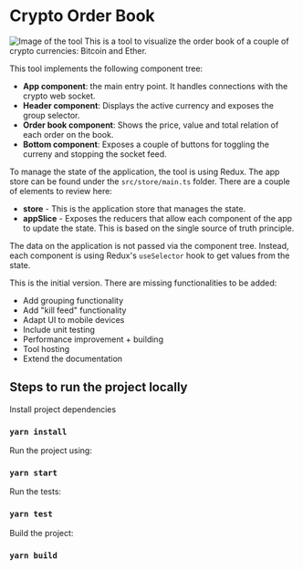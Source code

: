 # Crypto Order Book
![Image of the tool](https://i.ibb.co/Y7jmjFD/screenshot.png)
This is a tool to visualize the order book of a couple of crypto currencies: Bitcoin and Ether. 

This tool implements the following component tree:
* <b>App component</b>: the main entry point. It handles connections with the crypto web socket.
* <b>Header component</b>: Displays the active currency and exposes the group selector.
* <b>Order book component</b>: Shows the price, value and total relation of each order on the book.
* <b>Bottom component</b>: Exposes a couple of buttons for toggling the curreny and stopping the socket feed.

To manage the state of the application, the tool is using Redux. The app store can be found under the `src/store/main.ts` folder. There are a couple of elements to review here:
* <b>store</b> - This is the application store that manages the state.
* <b>appSlice</b> - Exposes the reducers that allow each component of the app to update the state. This is based on the single source of truth principle.

The data on the application is not passed via the component tree. Instead, each component is using Redux's `useSelector` hook to get values from the state.

This is the initial version. There are missing functionalities to be added:
* Add grouping functionality
* Add "kill feed" functionality
* Adapt UI to mobile devices
* Include unit testing
* Performance improvement + building
* Tool hosting
* Extend the documentation


## Steps to run the project locally

Install project dependencies

### `yarn install`

Run the project using:

### `yarn start`

Run the tests:

### `yarn test`

Build the project:

### `yarn build`


